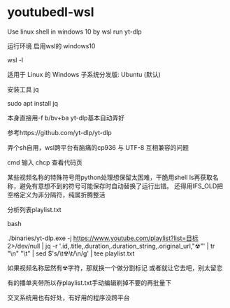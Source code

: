 # youtubedl-wsl
Use linux shell in windows 10  by wsl run yt-dlp

运行环境 启用wsl的 windows10

wsl -l

适用于 Linux 的 Windows 子系统分发版:
Ubuntu (默认)

安装工具 jq

sudo apt install jq

本身直接用-f b/bv+ba yt-dlp基本自动弄好

参考https://github.com/yt-dlp/yt-dlp

弄个sh自用，wsl跨平台有脑痛的cp936 与 UTF-8 互相兼容的问题

cmd 输入 chcp 查看代码页

某些视频名称的特殊符号用python处理想保留太困难，干脆用shell ls再获取名称，避免有意想不到的符号可能保存时自动替换了运行出错。
还得用IFS_OLD把空格定义为非分隔符，纯属折腾整活

分析列表playlist.txt

bash

./binaries/yt-dlp.exe -j https://www.youtube.com/playlist?list=目标 2>/dev/null | jq -r '.id,.title,.duration,.duration_string,.original_url,"☢"' | tr "\n" "\t" | sed $'s/\\t☢\\t/\\n/g' | tee playlist.txt

如果视频名称居然有☢字符，那就换一个做分割标记 或者就让它去吧，别太留恋

有的播单夹带所以存playlist.txt手动编辑剃掉不要的再批量下

交叉系统用也有好处，有好用的程序没跨平台
